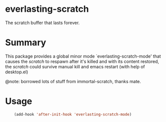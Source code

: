 # everlasting-scratch
The scratch buffer that lasts forever.


# Summary
This package provides a global minor mode `everlasting-scratch-mode'
that causes the *scratch* to respawn after it's killed and with
its content restored, the *scratch* could survive manual kill and
emacs restart (with help of desktop.el)

@note: borrowed lots of stuff from immortal-scratch, thanks mate.

# Usage


```lisp
    (add-hook 'after-init-hook 'everlasting-scratch-mode)
```
